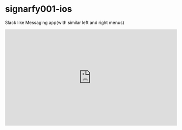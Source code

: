 # signarfy001-ios
Slack like Messaging app(with similar left and right menus)


<iframe width="560" height="315" src="https://www.youtube.com/embed/EW5olBU9PBg" frameborder="0" allow="accelerometer; autoplay; encrypted-media; gyroscope; picture-in-picture" allowfullscreen></iframe>

